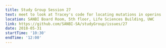```yaml
---
title: Study Group Session 27
text: meet to look at Tracey's code for locating mutations in operins
location: SANBI Board Room, 5th floor, Life Sciences Building, UWC
link: https://github.com/SANBI-SA/studyGroup/issues/27
date: 2018-05-31
startTime: '10:30'
endTime: '12:00'
---
```

